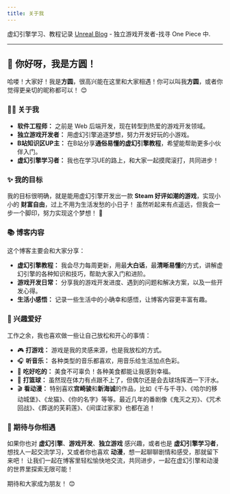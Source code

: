```yaml
---
title: 关于我
---
```


虚幻引擎学习、教程记录 [Unreal Blog](https://god23bin.github.io/unreal-engine-blog) - 独立游戏开发者-找寻 One Piece 中.

---

## 🚀  你好呀，我是方圆！

哈喽！大家好！我是**方圆**，很高兴能在这里和大家相遇！你可以叫我**方圆**，或者你觉得更亲切的昵称都可以！ 😊

### 👨‍💻  关于我

- **软件工程师：**  之前是 Web 后端开发，现在转型到热爱的游戏开发领域。
- **独立游戏开发者：**  用虚幻引擎追逐梦想，努力开发好玩的小游戏。
- **B站知识区UP主：**  在B站分享**通俗易懂的虚幻引擎教程**，希望能帮助更多小伙伴入门。
- **虚幻引擎学习者：**  我也在学习UE的路上，和大家一起摸爬滚打，共同进步！

### ✨  我的目标

我的目标很明确，就是能用虚幻引擎开发出一款 **Steam 好评如潮的游戏**，实现小小的 **财富自由**，过上不用为生活发愁的小日子！  虽然听起来有点遥远，但我会一步一个脚印，努力实现这个梦想！ 💪

### 📚  博客内容

这个博客主要会和大家分享：

- **虚幻引擎教程：**  我会尽力每周更新，用最**大白话**，最**清晰易懂**的方式，讲解虚幻引擎的各种知识和技巧，帮助大家入门和进阶。
- **游戏开发日常：**  分享我的游戏开发进度、遇到的问题和解决方案，以及一些开发心得。
- **生活小感悟：**  记录一些生活中的小确幸和感悟，让博客内容更丰富有趣。

### 💖  兴趣爱好

工作之余，我也喜欢做一些让自己放松和开心的事情：

- 🎮  **打游戏：**  游戏是我的灵感来源，也是我放松的方式。
- 🎧  **听音乐：**  各种类型的音乐都喜欢，用音乐给生活加点色彩。
- 🍕  **吃好吃的：**  美食不可辜负！各种美食都能让我感到幸福。
- 🏀  **打篮球：**  虽然现在体力有点跟不上了，但偶尔还是会去球场挥洒一下汗水。
- 🎬  **看动漫：**  特别喜欢**宫崎骏**和**新海诚**的作品，比如《千与千寻》、《哈尔的移动城堡》、《龙猫》、《你的名字》等等。最近几年的番剧像《鬼灭之刃》、《咒术回战》、《葬送的芙莉莲》、《间谍过家家》也都在追！

### 🤝  期待与你相遇

如果你也对 **虚幻引擎**、**游戏开发**、**独立游戏** 感兴趣，或者也是 **虚幻引擎学习者**，想找人一起交流学习，又或者你也喜欢 **动漫**，想一起聊聊剧情和感受，那就留下来吧！ 让我们一起在博客里轻松愉快地交流，共同进步，一起在虚幻引擎和动漫的世界里探索无限可能！

期待和大家成为朋友！  😊
